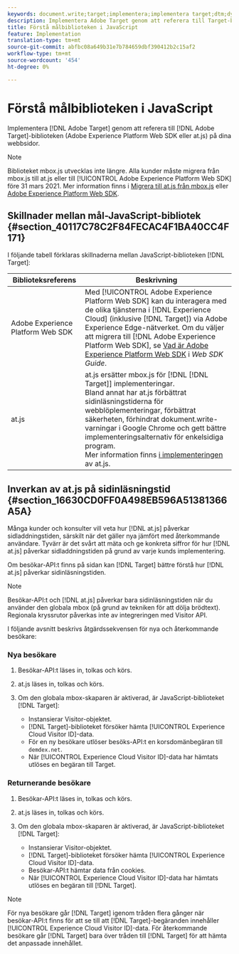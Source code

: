 ```yaml
---
keywords: document.write;target;implementera;implementera target;dtm;dynamisk tagghantering;at.js;mbox.js;target.js;mbox;adobe experience platform web skd;aep web sdk;web sdk
description: Implementera Adobe Target genom att referera till Target-biblioteken (at.js eller mbox.js) på dina webbsidor.
title: Förstå målbiblioteken i JavaScript
feature: Implementation
translation-type: tm+mt
source-git-commit: abfbc08a649b31e7b784659dbf390412b2c15af2
workflow-type: tm+mt
source-wordcount: '454'
ht-degree: 0%

---
```



# Förstå målbiblioteken i JavaScript

Implementera [!DNL Adobe Target] genom att referera till [!DNL Adobe Target]-biblioteken (Adobe Experience Platform Web SDK eller at.js) på dina webbsidor.

>[!NOTE]
>
>Biblioteket mbox.js utvecklas inte längre. Alla kunder måste migrera från mbox.js till at.js eller till [!UICONTROL Adobe Experience Platform Web SDK] före 31 mars 2021. Mer information finns i [Migrera till at.js från mbox.js](/help/c-implementing-target/c-implementing-target-for-client-side-web/t-mbox-download/c-target-atjs-implementation/target-migrate-atjs.md#task_DE55DCE9AC2F49728395665DE1B1E6EA) eller [Adobe Experience Platform Web SDK](/help/c-implementing-target/c-implementing-target-for-client-side-web/aep-web-sdk.md).

## Skillnader mellan mål-JavaScript-bibliotek {#section_40117C78C2F84FECAC4F1BA40CC4F171}

I följande tabell förklaras skillnaderna mellan JavaScript-biblioteken [!DNL Target]:

| Biblioteksreferens | Beskrivning |
|--- |--- |
| Adobe Experience Platform Web SDK | Med [!UICONTROL Adobe Experience Platform Web SDK] kan du interagera med de olika tjänsterna i [!DNL Experience Cloud] (inklusive [!DNL Target]) via Adobe Experience Edge-nätverket. Om du väljer att migrera till [!DNL Adobe Experience Platform Web SDK], se [Vad är Adobe Experience Platform Web SDK](/help/c-implementing-target/c-implementing-target-for-client-side-web/aep-web-sdk.md) i *Web SDK Guide*. |
| at.js | at.js ersätter mbox.js för [!DNL [!DNL Target]] implementeringar.<br>Bland annat har at.js förbättrat sidinläsningstiderna för webblöplementeringar, förbättrat säkerheten, förhindrat dokument.write-varningar i Google Chrome och gett bättre implementeringsalternativ för enkelsidiga program.<br>Mer information finns  [i implementeringen](/help/c-implementing-target/c-implementing-target-for-client-side-web/t-mbox-download/c-target-atjs-implementation/target-atjs-implementation.md) av at.js. |

## Inverkan av at.js på sidinläsningstid {#section_16630CD0FF0A498EB596A51381366A5A}

Många kunder och konsulter vill veta hur [!DNL at.js] påverkar sidladdningstiden, särskilt när det gäller nya jämfört med återkommande användare. Tyvärr är det svårt att mäta och ge konkreta siffror för hur [!DNL at.js] påverkar sidladdningstiden på grund av varje kunds implementering.

Om besökar-API:t finns på sidan kan [!DNL Target] bättre förstå hur [!DNL at.js] påverkar sidinläsningstiden.

>[!NOTE]
>
>Besökar-API:t och [!DNL at.js] påverkar bara sidinläsningstiden när du använder den globala mbox (på grund av tekniken för att dölja brödtext). Regionala kryssrutor påverkas inte av integreringen med Visitor API.

I följande avsnitt beskrivs åtgärdssekvensen för nya och återkommande besökare:

### Nya besökare

1. Besökar-API:t läses in, tolkas och körs.
1. at.js läses in, tolkas och körs.
1. Om den globala mbox-skaparen är aktiverad, är JavaScript-biblioteket [!DNL Target]:

   * Instansierar Visitor-objektet.
   * [!DNL Target]-biblioteket försöker hämta [!UICONTROL Experience Cloud Visitor ID]-data.
   * För en ny besökare utlöser besöks-API:t en korsdomänbegäran till `demdex.net`.
   * När [!UICONTROL Experience Cloud Visitor ID]-data har hämtats utlöses en begäran till Target.

### Returnerande besökare

1. Besökar-API:t läses in, tolkas och körs.
1. at.js läses in, tolkas och körs.
1. Om den globala mbox-skaparen är aktiverad, är JavaScript-biblioteket [!DNL Target]:

   * Instansierar Visitor-objektet.
   * [!DNL Target]-biblioteket försöker hämta [!UICONTROL Experience Cloud Visitor ID]-data.
   * Besökar-API:t hämtar data från cookies.
   * När [!UICONTROL Experience Cloud Visitor ID]-data har hämtats utlöses en begäran till [!DNL Target].

>[!NOTE]
>
>För nya besökare går [!DNL Target] igenom tråden flera gånger när besökar-API:t finns för att se till att [!DNL Target]-begäranden innehåller [!UICONTROL Experience Cloud Visitor ID]-data. För återkommande besökare går [!DNL Target] bara över tråden till [!DNL Target] för att hämta det anpassade innehållet.
